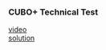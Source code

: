 ### CUBO+ Technical Test

[video](https://youtu.be/xuUookruOSQ)  
[solution](https://github.com/RicardoFv2/cuboplus_tech_test/blob/main/BTCHalvings.go)
